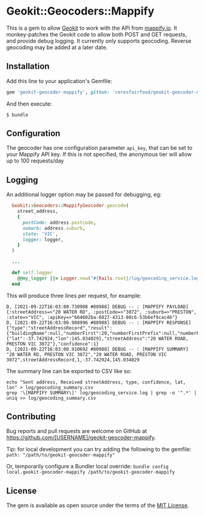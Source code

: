 # Geokit::Geocoders::Mappify

This is a gem to allow [Geokit](https://github.com/geokit/geokit) to work with the API from [mappify.io](https://mappify.io). It monkey-patches the Geokit code to allow both POST and GET requests, and provide debug logging.
It currently only supports geocoding. Reverse geocoding may be added at a later date.

## Installation

Add this line to your application's Gemfile:

```ruby
gem 'geokit-geocoder-mappify', github: 'ceresfairfood/geokit-geocoder-mappify'
```

And then execute:

    $ bundle

## Configuration

The geocoder has one configuration parameter `api_key`, that can be set to your Mappify API key. If this is not specified, the anonymous tier will allow up to 100 requests/day

## Logging

An additional logger option may be passed for debugging, eg:

```ruby
  Geokit::Geocoders::MappifyGeocoder.geocode(
    street_address,
    {
      postCode: address.postcode,
      suburb: address.suburb,
      state: 'VIC',
      logger: logger,
    }
  )

  ...

  def self.logger
    @@my_logger ||= Logger.new("#{Rails.root}/log/geocoding_service.log")
  end
```

This will produce three lines per request, for example:
```
D, [2021-09-22T16:03:00.730908 #80988] DEBUG -- : [MAPPIFY PAYLOAD]  {:streetAddress=>"20 WATER RD", :postCode=>"3072", :suburb=>"PRESTON", :state=>"VIC", :apiKey=>"664602ba-6827-4313-80c6-53b6ef9cac4b"}
D, [2021-09-22T16:03:00.908996 #80988] DEBUG -- : [MAPPIFY RESPONSE] {"type":"streetAddressRecord","result":{"buildingName":null,"numberFirst":20,"numberFirstPrefix":null,"numberFirstSuffix":null,"numberLast":null,"numberLastPrefix":null,"numberLastSuffix":null,"streetName":"WATER","streetType":"ROAD","streetSuffixCode":null,"suburb":"PRESTON","state":"VIC","postCode":"3072","location":{"lat":-37.742924,"lon":145.034029},"streetAddress":"20 WATER ROAD, PRESTON VIC 3072"},"confidence":1}
D, [2021-09-22T16:03:00.910692 #80988] DEBUG -- : [MAPPIFY SUMMARY]  "20 WATER RD, PRESTON VIC 3072","20 WATER ROAD, PRESTON VIC 3072",streetAddressRecord,1,-37.742924,145.034029
```

The summary line can be exported to CSV like so:
```
echo "Sent address, Received streetAddress, type, confidence, lat, lon" > log/geocoding_summary.csv
grep '\[MAPPIFY SUMMARY\]' log/geocoding_service.log | grep -o '".*' | uniq >> log/geocoding_summary.csv
```

## Contributing

Bug reports and pull requests are welcome on GitHub at https://github.com/[USERNAME]/geokit-geocoder-mappify.


Tip: for local development you can try adding the following to the gemfile: `path: "/path/to/geokit-geocoder-mappify"`

Or, temporarily configure a Bundler local override: `bundle config local.geokit-geocoder-mappify /path/to/geokit-geocoder-mappify`

## License

The gem is available as open source under the terms of the [MIT License](https://opensource.org/licenses/MIT).
